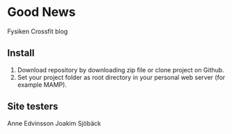 # Good News
Fysiken Crossfit blog

## Install
1. Download repository by downloading zip file or clone project on Github.
2. Set your project folder as root directory in your personal web server (for example MAMP).

## Site testers
Anne Edvinsson
Joakim Sjöbäck
